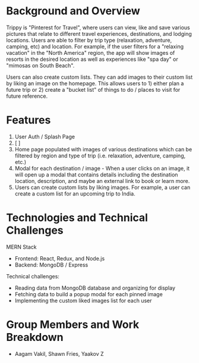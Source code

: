 # Background and Overview
Trippy is "Pinterest for Travel", where users can view, like and save various pictures that relate to different travel experiences, destinations, and lodging locations. Users are able to filter by trip type (relaxation, adventure, camping, etc) and location. For example, if the user filters for a "relaxing vacation" in the "North America" region, the app will show images of resorts in the desired location as well as experiences like "spa day" or "mimosas on South Beach". 

Users can also create custom lists. They can add images to their custom list by liking an image on the homepage. This allows users to 1) either plan a future trip or 2) create a "bucket list" of things to do / places to visit for future reference. 

# Features
1. User Auth / Splash Page
2. [ ]
3. Home page populated with images of various destinations which can be filtered by region and type of trip (i.e. relaxation, adventure, camping, etc.)
4. Modal for each destination / image - When a user clicks on an image, it will open up a modal that contains details including the destination location, description, and maybe an external link to book or learn more. 
5. Users can create custom lists by liking images. For example, a user can create a custom list for an upcoming trip to India.


# Technologies and Technical Challenges
MERN Stack
* Frontend: React, Redux, and Node.js
* Backend: MongoDB / Express 

Technical challenges:
* Reading data from MongoDB database and organizing for display
* Fetching data to build a popup modal for each pinned image
* Implementing the custom liked images list for each user


# Group Members and Work Breakdown
* Aagam Vakil, Shawn Fries, Yaakov Z

